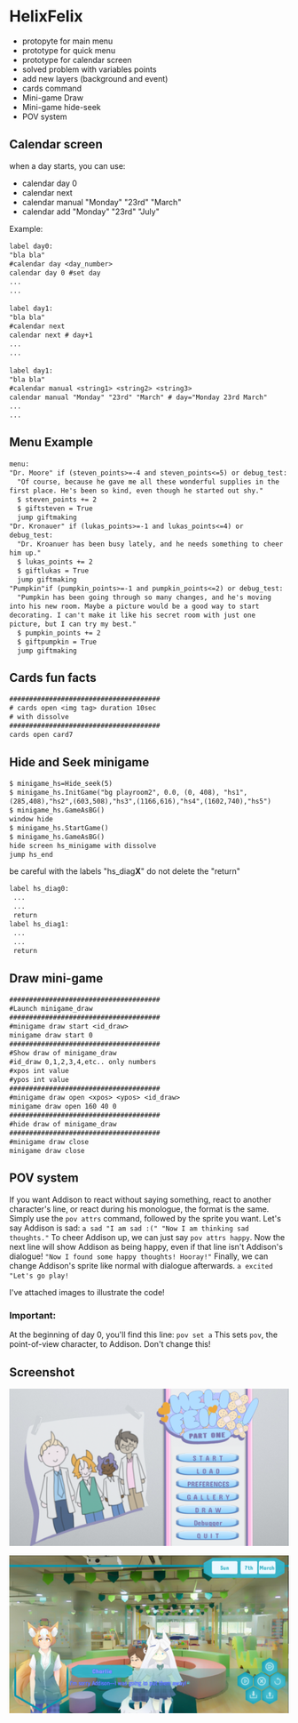 # HelixFelix

* protopyte for main menu
* prototype for quick menu
* prototype for calendar screen
* solved problem with variables points
* add new layers (background and event)
* cards command
* Mini-game Draw
* Mini-game hide-seek
* POV system
## Calendar screen ##
when a day starts, you can use:
   
* calendar day 0
* calendar next
* calendar manual "Monday" "23rd" "March"
* calendar add "Monday" "23rd" "July"

Example: 

    label day0:
    "bla bla"
    #calendar day <day_number>
    calendar day 0 #set day 
    ...
    ...

    label day1:
    "bla bla"
    #calendar next
    calendar next # day+1
    ...
    ...
        
    label day1:
    "bla bla"
    #calendar manual <string1> <string2> <string3>
    calendar manual "Monday" "23rd" "March" # day="Monday 23rd March"
    ...
    ...

## Menu Example ##

    menu:
    "Dr. Moore" if (steven_points>=-4 and steven_points<=5) or debug_test:
      "Of course, because he gave me all these wonderful supplies in the first place. He's been so kind, even though he started out shy."
      $ steven_points += 2
      $ giftsteven = True
      jump giftmaking
    "Dr. Kronauer" if (lukas_points>=-1 and lukas_points<=4) or debug_test:
      "Dr. Kroanuer has been busy lately, and he needs something to cheer him up."
      $ lukas_points += 2
      $ giftlukas = True
      jump giftmaking
    "Pumpkin"if (pumpkin_points>=-1 and pumpkin_points<=2) or debug_test:
      "Pumpkin has been going through so many changes, and he's moving into his new room. Maybe a picture would be a good way to start decorating. I can't make it like his secret room with just one picture, but I can try my best."
      $ pumpkin_points += 2
      $ giftpumpkin = True
      jump giftmaking

## Cards fun facts ##

    ######################################
    # cards open <img tag> duration 10sec 
    # with dissolve
    ######################################
    cards open card7

## Hide and Seek minigame ##

    $ minigame_hs=Hide_seek(5)
    $ minigame_hs.InitGame("bg playroom2", 0.0, (0, 408), "hs1",(285,408),"hs2",(603,508),"hs3",(1166,616),"hs4",(1602,740),"hs5")
    $ minigame_hs.GameAsBG()
    window hide
    $ minigame_hs.StartGame()
    $ minigame_hs.GameAsBG()
    hide screen hs_minigame with dissolve
    jump hs_end

be careful with the labels "hs_diag**X**" do not delete the "return"

    label hs_diag0:
     ...
     ...
     return
    label hs_diag1:
     ...
     ...
     return
## Draw mini-game ##

    ######################################
    #Launch minigame_draw
    ######################################
    #minigame draw start <id_draw>
    minigame draw start 0
    ######################################
    #Show draw of minigame_draw    
    #id_draw 0,1,2,3,4,etc.. only numbers
    #xpos int value
    #ypos int value
    ######################################
    #minigame draw open <xpos> <ypos> <id_draw>
    minigame draw open 160 40 0
    ######################################    
    #hide draw of minigame_draw
    ######################################
    #minigame draw close
    minigame draw close
## POV system ##

If you want Addison to react without saying something, react to another character's line, or react during his monologue, the format is the same. Simply use the `pov attrs` command, followed by the sprite you want. Let's say Addison is sad:
`a sad "I am sad :("
"Now I am thinking sad thoughts."`
To cheer Addison up, we can just say `pov attrs happy`. Now the next line will show Addison as being happy, even if that line isn't Addison's dialogue!
`"Now I found some happy thoughts! Hooray!"`
Finally, we can change Addison's sprite like normal with dialogue afterwards.
`a excited "Let's go play!`

I've attached images to illustrate the code!
### Important:

At the beginning of day 0, you'll find this line:
`pov set a`
This sets `pov`, the point-of-view character, to Addison. Don't change this!

## Screenshot ##
![](pantalla2.png)

![](pantalla1.png)

